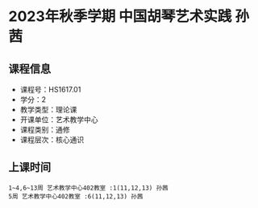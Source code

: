 # 2023年秋季学期 中国胡琴艺术实践 孙茜






## 课程信息

- 课程号：HS1617.01
- 学分：2
- 教学类型：理论课
- 开课单位：艺术教学中心
- 课程类别：通修
- 课程层次：核心通识

## 上课时间

```
1~4,6~13周 艺术教学中心402教室 :1(11,12,13) 孙茜
5周 艺术教学中心402教室 :6(11,12,13) 孙茜
```

